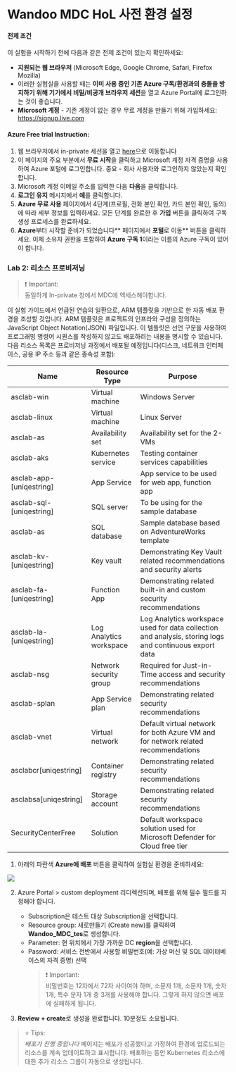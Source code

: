 # Wandoo MDC HoL 사전 환경 설정 

#### 전제 조건
이 실험을 시작하기 전에 다음과 같은 전제 조건이 있는지 확인하세요:
- **지원되는 웹 브라우저** (Microsoft Edge, Google Chrome, Safari, Firefox Mozilla)
- 이러한 실험실을 사용할 때는 **이미 사용 중인 기존 Azure 구독/환경과의 충돌을 방지하기 위해 기기에서 비밀/비공개 브라우저 세션**을 열고 Azure Portal에 로그인하는 것이 좋습니다.
- **Microsoft 계정** - 기존 계정이 없는 경우 무료 계정을 만들기 위해 가입하세요: https://signup.live.com

#### Azure Free trial Instruction:
1. 웹 브라우저에서 in-private 세션을 열고 [here](https://azure.microsoft.com/en-us/free)으로 이동합니다
2. 이 페이지의 주요 부분에서 **무료 시작**을 클릭하고 Microsoft 계정 자격 증명을 사용하여 Azure 포털에 로그인합니다.
중요 - 회사 사용자와 로그인하지 않았는지 확인합니다.
3. Microsoft 계정 이메일 주소를 입력한 다음 **다음**을 클릭합니다.
4. **로그인 유지** 메시지에서 **예**를 클릭합니다.
5. **Azure 무료 사용** 페이지에서 4단계(프로필, 전화 본인 확인, 카드 본인 확인, 동의)에 따라 세부 정보를 입력하세요. 모든 단계를 완료한 후 **가입** 버튼을 클릭하여 구독 생성 프로세스를 완료하세요.
6. **Azure**부터 시작할 준비가 되었습니다** 페이지에서 **포털**로 이동** 버튼을 클릭하세요. 이제 소유자 권한을 포함하여 **Azure 구독 1**이라는 이름의 Azure 구독이 있어야 합니다.

### Lab 2: 리소스 프로비저닝

> ❗ Important: <br>
> 동일하게 In-private 창에서 MDC에 엑세스해야합니다.

이 실험 가이드에서 언급된 연습의 일환으로, ARM 템플릿을 기반으로 한 자동 배포 환경을 조성할 것입니다.
ARM 템플릿은 프로젝트의 인프라와 구성을 정의하는 JavaScript Object Notation(JSON) 파일입니다. 이 템플릿은 선언 구문을 사용하여 프로그래밍 명령어 시퀀스를 작성하지 않고도 배포하려는 내용을 명시할 수 있습니다.
다음 리소스 목록은 프로비저닝 과정에서 배포될 예정입니다(디스크, 네트워크 인터페이스, 공용 IP 주소 등과 같은 종속성 포함):

Name | Resource Type | Purpose
-----| ------------- | -------
asclab-win | Virtual machine | Windows Server
asclab-linux | Virtual machine | Linux Server
asclab-as | Availability set | Availability set for the 2-VMs
asclab-aks | Kubernetes service | Testing container services capabilities
asclab-app-[uniqestring] | App Service | App service to be used for web app, function app
asclab-sql-[uniqestring] | SQL server | To be using for the sample database
asclab-as | SQL database | Sample database based on AdventureWorks template
asclab-kv-[uniqestring] | Key vault | Demonstrating Key Vault related recommendations and security alerts
asclab-fa-[uniqestring] | Function App | Demonstrating related built-in and custom security recommendations
asclab-la-[uniqestring]	| Log Analytics workspace | Log Analytics workspace used for data collection and analysis, storing logs and continuous export data
asclab-nsg | Network security group | Required for Just-in-Time access and security recommendations
asclab-splan | App Service plan | Demonstrating related security recommendations
asclab-vnet | Virtual network | Default virtual network for both Azure VM and for network related recommendations
asclabcr[uniqestring] | Container registry | Demonstrating related security recommendations
asclabsa[uniqestring] | Storage account | Demonstrating related security recommendations
SecurityCenterFree | Solution | Default workspace solution used for Microsoft Defender for Cloud free tier

1. 아래의 파란색 **Azure에 배포** 버튼을 클릭하여 실험실 환경을 준비하세요:

<a href="https://portal.azure.com/#create/Microsoft.Template/uri/https%3A%2F%2Fraw.githubusercontent.com%2FAzure%2FAzure-Security-Center%2Fmaster%2FLabs%2FFiles%2Flabdeploy.json" target="_blank"><img src="https://aka.ms/deploytoazurebutton"/></a>

2. Azure Portal > custom deployment 리디렉션되며, 배포를 위해 필수 필드를 지정해야 합니다.
   * Subscription은 테스트 대상 Subscription을 선택합니다.
   * Resource group: 새로만들기 (Create new)를 클릭하여 **Wandoo_MDC_tes**로 생성합니다.
   * Parameter: 현 위치에서 가장 가까운 DC **region**을 선택합니다.
   * Password: 서비스 전반에서 사용할 비밀번호(예: 가상 머신 및 SQL 데이터베이스의 자격 증명) 선택
     > ❗ Important: <br>
     > 비밀번호는 12자에서 72자 사이여야 하며, 소문자 1개, 소문자 1개, 숫자 1개, 특수 문자 1개 중 3개를 사용해야 합니다. 그렇게 하지 않으면 배포에 실패하게 됩니다.

3. **Review + create**로 생성을 완료합니다. 10분정도 소요됩니다.
  > ⭐ Tips: <br>
  > *배포가 진행 중입니다* 페이지는 배포가 성공했다고 가정하여 환경에 업로드되는 리소스를 계속 업데이트하고 표시합니다.
배포하는 동안 Kubernetes 리소스에 대한 추가 리소스 그룹이 자동으로 생성됩니다.<br>


